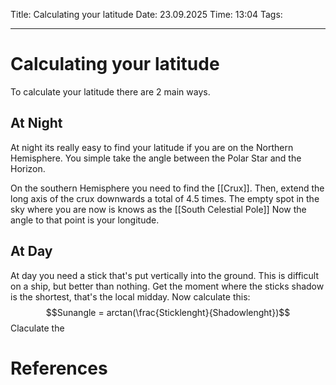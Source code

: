 Title: Calculating your latitude
Date: 23.09.2025
Time: 13:04
Tags: 

---
# Calculating your latitude

To calculate your latitude there are 2 main ways.

## At Night

At night its really easy to find your latitude if you are on the Northern Hemisphere. 
You simple take the angle between the Polar Star and the Horizon. 

On the southern Hemisphere you need to find the [[Crux]]. Then, extend the long axis of the crux downwards a total of 4.5 times.
The empty spot in the sky where you are now is knows as the [[South Celestial Pole]]
Now the angle to that point is your longitude. 

## At Day

At day you need a stick that's put vertically into the ground. This is difficult on a ship, but better than nothing. 
Get the moment where the sticks shadow is the shortest, that's the local midday.
Now calculate this: $$Sunangle = arctan(\frac{Sticklenght}{Shadowlenght})$$ Claculate the 


# References